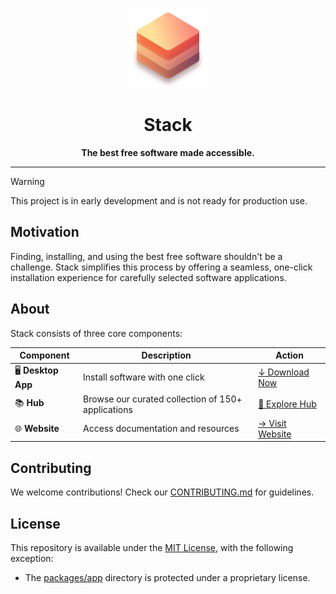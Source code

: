 <div align="center">

![App icon](./packages/website/public/128x128.png)

# Stack

**The best free software made accessible.**

</div>

---

> [!WARNING]
> This project is in early development and is not ready for production use.

## Motivation

Finding, installing, and using the best free software shouldn't be a challenge. Stack simplifies this process by offering a seamless, one-click installation experience for carefully selected software applications.

## About

Stack consists of three core components:

| Component          | Description                                        | Action                                        |
| ------------------ | -------------------------------------------------- | --------------------------------------------- |
| 🖥️ **Desktop App** | Install software with one click                    | [↓ Download Now](https://stack.lol/download/) |
| 📚 **Hub**         | Browse our curated collection of 150+ applications | [👀 Explore Hub](/hub/)                       |
| 🌐 **Website**     | Access documentation and resources                 | [→ Visit Website](https://stack.lol)          |

## Contributing

We welcome contributions! Check our [CONTRIBUTING.md](./CONTRIBUTING.md) for guidelines.

## License

This repository is available under the [MIT License](./LICENSE_MIT), with the following exception:

- The [packages/app](packages/app) directory is protected under a proprietary license.
